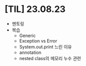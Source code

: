 # [TIL] 23.08.23

* 멘토링
* 복습
  * Generic
  * Exception vs Error 
  * System.out.print 느린 이유
  * annotation
  * nested class의 메모리 누수 관련